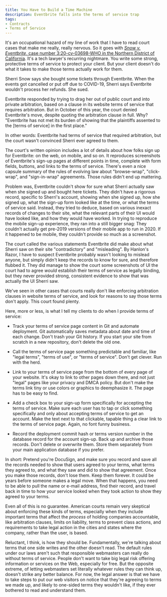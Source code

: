 ```yaml
---
title: You Have to Build a Time Machine
description: Eventbrite falls into the terms of service trap
tags:
- Contracts
- Terms of Service
---
```


It's an occupational hazard of my line of work that I have to read court cases that make me really, really nervous.  So it goes with [_Snow v. Eventbrite_, case number 3:20-cv-03698-WHO in the Northern District of California](https://www.courtlistener.com/docket/17223027/snow-v-eventbrite-inc/).  It's a tech lawyer's recurring nightmare.  You write some strong, protective terms of service to protect your client.  But your client doesn't do what it takes to make those terms actually work for them.

Sherri Snow says she bought some tickets through Eventbrite.  When the events got cancelled or put off due to COVID-19, Sherri says Eventbrite wouldn't process her refunds.  She sued.

Eventbrite responded by trying to drag her out of public court and into private arbitration, based on a clause in its website terms of service that requires arbitration.  But in October of this year, the court denied Eventbrite's move, despite quoting the arbitration clause in full.  Why?  "Eventbrite has not met its burden of showing that the plaintiffs assented to the [terms of service] in the first place."

In other words: Eventbrite had terms of service that required arbitration, but the court wasn't convinced Sherri ever agreed to them.

The court's written opinion includes a lot of details about how folks sign up for Eventbrite: on the web, on mobile, and so on.  It reproduces screenshots of Eventbrite's sign-up pages at different points in time, complete with form fields, buttons, and links to the terms of service.  There's even a nice capsule summary of the rules of evolving law about "browse-wrap", "click-wrap", and "sign-in-wrap" agreements.  Those rules didn't end up mattering.

Problem was, Eventbrite couldn't show for sure what Sherri actually saw when she signed up and bought here tickets.  They didn't have a rigorous record, specific to Sherri's account, showing when she signed up, how she signed up, what the sign-up form looked like at the time, or what the terms of service said.  Instead, they tried to deduce, based on various inexact records of changes to their site, what the relevant parts of their UI would have looked like, and how they would have worked.  In trying to reproduce the mobile sign-up experience, they ran into a still bigger snag: They couldn't actually get pre-2019 versions of their mobile app to run in 2020.  If it happened to be mobile, they couldn't provide so much as a screenshot.

The court called the various statements Eventbrite did make about what Sherri saw on their site "contradictory" and "misleading".  By Hanlon's Razor, I have to suspect Eventbrite probably wasn't looking to mislead anyone, but simply didn't keep the records to know for sure, and therefore flubbed it.  They did manage to show the court some screenshots of UI the court had to agree _would_ establish their terms of service as legally binding, but they never provided strong, consistent evidence to show that was actually the UI Sherri saw.

We've seen in other cases that courts really don't like enforcing arbitration clauses in website terms of service, and look for reasons to say those terms don't apply.  This court found plenty.

Here, more or less, is what I tell my clients to do when I provide terms of service:

- Track your terms of service page content in Git and automate deployment.  Git automatically saves metadata about date and time of each change.  Don't trash your Git history.  If you start your site from scratch in a new repository, don't delete the old one.

- Call the terms of service page something predictable and familiar, like "legal terms", "terms of use", or "terms of service".  Don't get clever.  Run with the herd.

- Link to your terms of service page from the bottom of every page of your website.  It's okay to link to other pages down there, and not just "legal" pages like your privacy and DMCA policy.  But don't make the terms link tiny or use colors or graphics to deemphasize it.  The page has to be easy to find.

- Add a check box to your sign-up form specifically for accepting the terms of service.  Make sure each user has to tap or click something specifically and only about accepting terms of service to get an account.  Make the text next to that clickable, tapable thing a clear link to the terms of service page.  Again, no font funny business.

- Record the deployment commit hash or terms version number in the database record for the account sign-up.  Back up and archive those records.  Don't delete or overwrite them. Store them separately from your main application database if you prefer.

In short: Pretend you're DocuSign, and make sure you record and save all the records needed to show that users agreed to your terms, what terms they agreed to, and what they saw and did to show that agreement.  Once you make those records, don't lose them.  Keep them forever.  It could be years before someone makes a legal move.  When that happens, you need to be able to pull the name or e-mail address, find their record, and travel back in time to how your service looked when they took action to show they agreed to your terms.

Even all of this is no guarantee.  American courts remain very skeptical about enforcing these kinds of terms, especially when they include important terms that affect the _process_ of holding companies accountable, like arbitration clauses, limits on liability, terms to prevent class actions, and requirements to take legal action in the cities and states where the company, rather than the user, is based.

Reluctant, I think, is how they should be.  Fundamentally, we're talking about terms that one side writes and the other doesn't read.  The default rules under our laws aren't such that responsible webmasters can really do without terms of service.  People don't want to take big legal risk offering information or services on the Web, especially for free.  But the opposite extreme, of letting webmasters set literally whatever rules they can think up, doesn't strike any better balance.  For now, the legal answer is that we have to take steps to put our web visitors on notice that they're agreeing to terms we made up, and likely to one-sided terms they wouldn't like, if they ever bothered to read and understand them.
